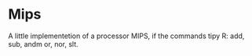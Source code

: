 # Mips
A little implementetion of a processor MIPS, if the commands tipy R: add, sub, andm or, nor, slt.

